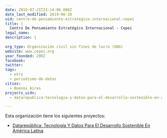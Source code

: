```yaml
---
date: 2019-07-21T23:14:06.000Z
date_last_modified: 2019-08-28
uid: centro-de-pensamiento-estrategico-internacional-cepei
title: |
  Centro De Pensamiento Estratégico Internacional - Cepei
legal_name: 
description: |
  
org_type: Organización civil sin fines de lucro (ONG)
website: www.cepei.org
year_founded: 2002
facebook: 
twitter: 
tags:
  - otro
  - periodismo-de-datos
cities: 
  - Buenos Aires
projects_uids:
  - datarepublica-tecnologia-y-datos-para-el-desarrollo-sostenible-en-america-latina

---
```


Esta organización tiene los siguientes proyectos:

- [Datarepública: Tecnología Y Datos Para El Desarrollo Sostenible En América Latina](/proyectos/datarepublica-tecnologia-y-datos-para-el-desarrollo-sostenible-en-america-latina)
